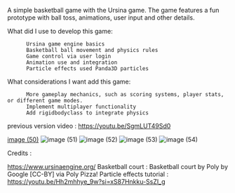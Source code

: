 A simple basketball game with the Ursina game. The game features a fun prototype with ball toss, animations, user input and other details.

What did I use to develop this game:

          Ursina game engine basics
          Basketball ball movement and physics rules
          Game control via user login
          Animation use and integration
          Particle effects used Panda3D particles

What considerations I want add this game:

          More gameplay mechanics, such as scoring systems, player stats, or different game modes.
          Implement multiplayer functionality 
          Add rigidbodyclass to integrate physics

previous version video : https://youtu.be/SgmLUT49Sd0

[image (50)](https://github.com/erhan3861/Ursina-Engine-Basketball-Game/assets/71086723/4febe44a-450c-4cc1-a17d-97cd7e8b5ff9)
![image (51)](https://github.com/erhan3861/Ursina-Engine-Basketball-Game/assets/71086723/afa48f5d-3b23-443e-86ca-b0cea959daf2)
![image (52)](https://github.com/erhan3861/Ursina-Engine-Basketball-Game/assets/71086723/bd13e3b8-ae56-40aa-b491-e6791e42df55)
![image (53)](https://github.com/erhan3861/Ursina-Engine-Basketball-Game/assets/71086723/60c78c67-35ff-4bc3-b25b-d9b985596be9)
![image (54)](https://github.com/erhan3861/Ursina-Engine-Basketball-Game/assets/71086723/ad574490-6c3b-4b84-8133-1a25130f2cfe)

Credits : 

https://www.ursinaengine.org/
Basketball court : Basketball court by Poly by Google [CC-BY] via Poly Pizza!
Particle effects tutorial : https://youtu.be/Hh2mhhye_9w?si=xS87Hnkku-SsZI_g

